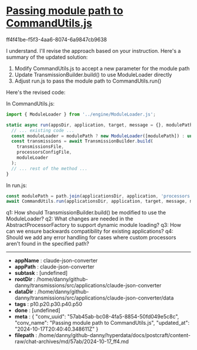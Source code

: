 # [Passing module path to CommandUtils.js](https://claude.ai/chat/57ab45ab-bc08-4fa5-8854-50fd049e5c8c)

ff4f41be-f5f3-4aa6-8074-6a9847cb9638

 I understand. I'll revise the approach based on your instruction. Here's a summary of the updated solution:

1. Modify CommandUtils.js to accept a new parameter for the module path
2. Update TransmissionBuilder.build() to use ModuleLoader directly
3. Adjust run.js to pass the module path to CommandUtils.run()

Here's the revised code:

In CommandUtils.js:

```javascript
import { ModuleLoader } from '../engine/ModuleLoader.js';

static async run(appsDir, application, target, message = {}, modulePath = '') {
  // ... existing code ...
  const moduleLoader = modulePath ? new ModuleLoader([modulePath]) : undefined;
  const transmissions = await TransmissionBuilder.build(
    transmissionsFile, 
    processorsConfigFile, 
    moduleLoader
  );
  // ... rest of the method ...
}
```

In run.js:

```javascript
const modulePath = path.join(applicationsDir, application, 'processors');
await CommandUtils.run(applicationsDir, application, target, message, modulePath);
```

q1: How should TransmissionBuilder.build() be modified to use the ModuleLoader?
q2: What changes are needed in the AbstractProcessorFactory to support dynamic module loading?
q3: How can we ensure backwards compatibility for existing applications?
q4: Should we add any error handling for cases where custom processors aren't found in the specified path?

---

* **appName** : claude-json-converter
* **appPath** : claude-json-converter
* **subtask** : [undefined]
* **rootDir** : /home/danny/github-danny/transmissions/src/applications/claude-json-converter
* **dataDir** : /home/danny/github-danny/transmissions/src/applications/claude-json-converter/data
* **tags** : p10.p20.p30.p40.p50
* **done** : [undefined]
* **meta** : {
  "conv_uuid": "57ab45ab-bc08-4fa5-8854-50fd049e5c8c",
  "conv_name": "Passing module path to CommandUtils.js",
  "updated_at": "2024-10-17T20:40:40.348611Z"
}
* **filepath** : /home/danny/github-danny/hyperdata/docs/postcraft/content-raw/chat-archives/md/57ab/2024-10-17_ff4.md